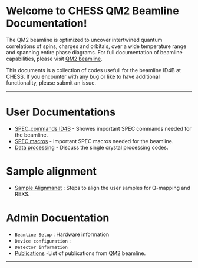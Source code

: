 # Welcome to CHESS QM2 Beamline Documentation!

The QM2 beamline is optimized to uncover intertwined quantum correlations of spins, charges and orbitals, over a wide temperature range and spanning entire phase diagrams. For full documentation of beamline capabilities, please visit [QM2 beamline](https://www.chess.cornell.edu/users/qm2-beamline).

This documents is a collection of codes usefull for the beamline ID4B at CHESS. If you encounter with any bug or like to have additional functionality, please submit an issue.




---
# User Documentations

* [SPEC_commands ID4B](http://127.0.0.1:8000/SPEC_commands/) - Showes important SPEC commands needed for the beamline.
* [SPEC macros](http://127.0.0.1:8000/SPEC_macros/) - Important SPEC macros needed for the beamline.
* [Data processing](http://127.0.0.1:8000/ID4B_Codes/) - Discuss the single crystal processing codes.


# Sample alignment

* [Sample Alignmanet](http://127.0.0.1:8000/sample_alignment/) : Steps to align the user samples for Q-mapping and REXS.



# Admin Docuentation

* `Beamline Setup` : Hardware information
* `Device configuration` : 
* `Detector information`
* [Publications](http://127.0.0.1:8000/about/) -List of publications from QM2 beamline.


---
